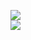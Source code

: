 [![](https://img.shields.io/badge/Made%20With-Github%20Spray-lightgrey.svg?style=for-the-badge&logo=github)](https://github.com/Annihil/github-spray#3541)  
[![](https://i.imgur.com/2DrTn0Z.gif)](https://github.com/Annihil/github-spray)